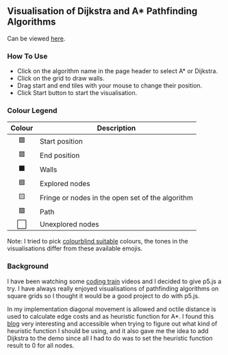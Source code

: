 ## Visualisation of Dijkstra and A* Pathfinding Algorithms
Can be viewed [here](yurachistic1.github.io/dijkstra-astar-demo/).

### How To Use
- Click on the algorithm name in the page header to select A* or Dijkstra. 
- Click on the grid to draw walls. 
- Drag start and end tiles with your mouse to change their position.
- Click Start button to start the visualisation.  

### Colour Legend 
| Colour | Description |
| :-: | ----------- |
| 🟩  | Start position |
| 🟥 | End position |
| ⬛ | Walls |
| 🟦  | Explored nodes |
| 🟨  | Fringe or nodes in the open set of the algorithm |
|🟪| Path|
|⬜| Unexplored nodes |

Note: I tried to pick [colourblind suitable](https://mikemol.github.io/technique/colorblind/2018/02/11/color-safe-palette.html) colours, the tones in the visualisations differ from these available emojis. 

### Background

I have been watching some [coding train](https://www.youtube.com/user/shiffman) videos and I decided to give p5.js a try. I have always really enjoyed visualisations of pathfinding algorithms on square grids so I thought it would be a good project to do with p5.js. 

In my implementation diagonal movement is allowed and octile distance is used to calculate edge costs and as heuristic function for A*. I found this [blog](http://theory.stanford.edu/~amitp/GameProgramming/Heuristics.html) very interesting and accessible when trying to figure out what kind of heuristic function I should be using, and it also gave me the idea to add Dijkstra to the demo since all I had to do was to set the heuristic function result to 0 for all nodes.